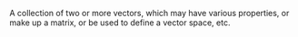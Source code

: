 A collection of two or more vectors, which may have various properties,
or make up a matrix, or be used to define a vector space, etc.
